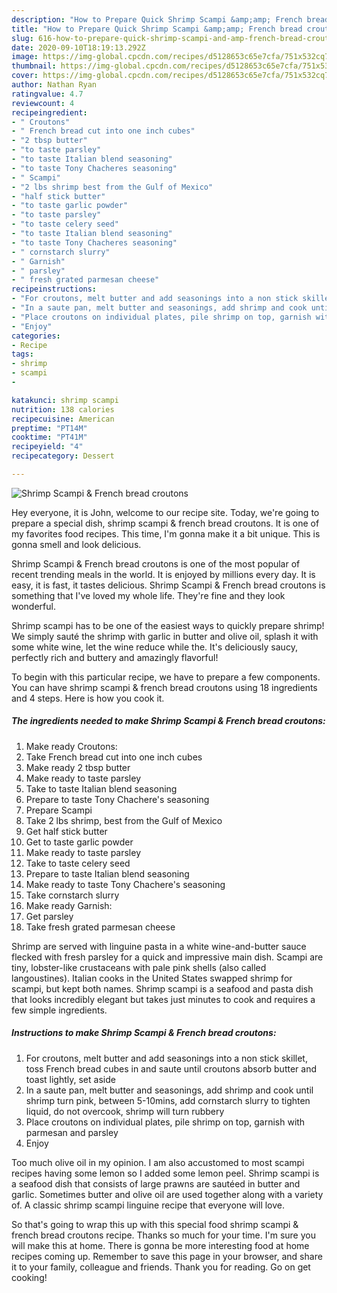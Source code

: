 ```yaml
---
description: "How to Prepare Quick Shrimp Scampi &amp;amp; French bread croutons"
title: "How to Prepare Quick Shrimp Scampi &amp;amp; French bread croutons"
slug: 616-how-to-prepare-quick-shrimp-scampi-and-amp-french-bread-croutons
date: 2020-09-10T18:19:13.292Z
image: https://img-global.cpcdn.com/recipes/d5128653c65e7cfa/751x532cq70/shrimp-scampi-french-bread-croutons-recipe-main-photo.jpg
thumbnail: https://img-global.cpcdn.com/recipes/d5128653c65e7cfa/751x532cq70/shrimp-scampi-french-bread-croutons-recipe-main-photo.jpg
cover: https://img-global.cpcdn.com/recipes/d5128653c65e7cfa/751x532cq70/shrimp-scampi-french-bread-croutons-recipe-main-photo.jpg
author: Nathan Ryan
ratingvalue: 4.7
reviewcount: 4
recipeingredient:
- " Croutons"
- " French bread cut into one inch cubes"
- "2 tbsp butter"
- "to taste parsley"
- "to taste Italian blend seasoning"
- "to taste Tony Chacheres seasoning"
- " Scampi"
- "2 lbs shrimp best from the Gulf of Mexico"
- "half stick butter"
- "to taste garlic powder"
- "to taste parsley"
- "to taste celery seed"
- "to taste Italian blend seasoning"
- "to taste Tony Chacheres seasoning"
- " cornstarch slurry"
- " Garnish"
- " parsley"
- " fresh grated parmesan cheese"
recipeinstructions:
- "For croutons, melt butter and add seasonings into a non stick skillet, toss French bread cubes in and saute until croutons absorb butter and toast lightly, set aside"
- "In a saute pan, melt butter and seasonings, add shrimp and cook until shrimp turn pink, between 5-10mins, add cornstarch slurry to tighten liquid, do not overcook, shrimp will turn rubbery"
- "Place croutons on individual plates, pile shrimp on top, garnish with parmesan and parsley"
- "Enjoy"
categories:
- Recipe
tags:
- shrimp
- scampi
- 

katakunci: shrimp scampi  
nutrition: 138 calories
recipecuisine: American
preptime: "PT14M"
cooktime: "PT41M"
recipeyield: "4"
recipecategory: Dessert

---
```



![Shrimp Scampi &amp; French bread croutons](https://img-global.cpcdn.com/recipes/d5128653c65e7cfa/751x532cq70/shrimp-scampi-french-bread-croutons-recipe-main-photo.jpg)

Hey everyone, it is John, welcome to our recipe site. Today, we're going to prepare a special dish, shrimp scampi &amp; french bread croutons. It is one of my favorites food recipes. This time, I'm gonna make it a bit unique. This is gonna smell and look delicious.

Shrimp Scampi &amp; French bread croutons is one of the most popular of recent trending meals in the world. It is enjoyed by millions every day. It is easy, it is fast, it tastes delicious. Shrimp Scampi &amp; French bread croutons is something that I've loved my whole life. They're fine and they look wonderful.

Shrimp scampi has to be one of the easiest ways to quickly prepare shrimp! We simply sauté the shrimp with garlic in butter and olive oil, splash it with some white wine, let the wine reduce while the. It&#39;s deliciously saucy, perfectly rich and buttery and amazingly flavorful!


To begin with this particular recipe, we have to prepare a few components. You can have shrimp scampi &amp; french bread croutons using 18 ingredients and 4 steps. Here is how you cook it.

<!--inarticleads1-->

##### The ingredients needed to make Shrimp Scampi &amp; French bread croutons:

1. Make ready  Croutons:
1. Take  French bread cut into one inch cubes
1. Make ready 2 tbsp butter
1. Make ready to taste parsley
1. Take to taste Italian blend seasoning
1. Prepare to taste Tony Chachere&#39;s seasoning
1. Prepare  Scampi
1. Take 2 lbs shrimp, best from the Gulf of Mexico
1. Get half stick butter
1. Get to taste garlic powder
1. Make ready to taste parsley
1. Take to taste celery seed
1. Prepare to taste Italian blend seasoning
1. Make ready to taste Tony Chachere&#39;s seasoning
1. Take  cornstarch slurry
1. Make ready  Garnish:
1. Get  parsley
1. Take  fresh grated parmesan cheese


Shrimp are served with linguine pasta in a white wine-and-butter sauce flecked with fresh parsley for a quick and impressive main dish. Scampi are tiny, lobster-like crustaceans with pale pink shells (also called langoustines). Italian cooks in the United States swapped shrimp for scampi, but kept both names. Shrimp scampi is a seafood and pasta dish that looks incredibly elegant but takes just minutes to cook and requires a few simple ingredients. 

<!--inarticleads2-->

##### Instructions to make Shrimp Scampi &amp; French bread croutons:

1. For croutons, melt butter and add seasonings into a non stick skillet, toss French bread cubes in and saute until croutons absorb butter and toast lightly, set aside
1. In a saute pan, melt butter and seasonings, add shrimp and cook until shrimp turn pink, between 5-10mins, add cornstarch slurry to tighten liquid, do not overcook, shrimp will turn rubbery
1. Place croutons on individual plates, pile shrimp on top, garnish with parmesan and parsley
1. Enjoy


Too much olive oil in my opinion. I am also accustomed to most scampi recipes having some lemon so I added some lemon peel. Shrimp scampi is a seafood dish that consists of large prawns are sautéed in butter and garlic. Sometimes butter and olive oil are used together along with a variety of. A classic shrimp scampi linguine recipe that everyone will love. 

So that's going to wrap this up with this special food shrimp scampi &amp; french bread croutons recipe. Thanks so much for your time. I'm sure you will make this at home. There is gonna be more interesting food at home recipes coming up. Remember to save this page in your browser, and share it to your family, colleague and friends. Thank you for reading. Go on get cooking!
